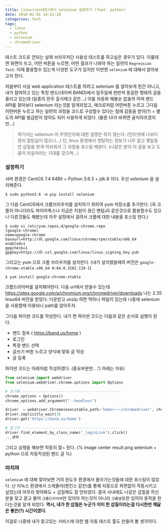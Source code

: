 ```yaml
---
title: linux(centOS)에서 selenium 설정하기 (feat. python)
date: 2018-02-01 14:52:10
categories: tech
tags:
  - linux
  - python
  - selenium
  - chromedriver
---
```

테스트 코드로 안되는 실제 브라우저단 사용성 테스트를 하고싶은 경우가 있다. 이를테면 화면이 뜨고, 어떤 버튼을 누르면, 어떤 결과가 나와야 하는 일련의 `Regression Test`. 이때 활용할수 있는게 다양한 도구가 있지만 이번엔 `selenium` 에 대해서 알아보고자 한다.
<!-- more -->
처음부터 사실 web application 테스트를 하려고 selenium 를 알아보게 된건 아니고, 내가 참여하고 있는 특정 밴드(네이버 BAND)에서 일주일에 한번씩 동일한 형태의 글을 올리고 있는데 (일종의 한주 출석체크 같은...) 이를 자동화 해볼순 없을까 하며 밴드 API를 찾아보다 selenium 라는것을 알게되었고, 매크로처럼 어떤버튼 누르고 그다음 어떤버튼 누르고 하는 일련의 과정을 코드로 구성할수 있다는 점에 감동을 받아(?) + 별도의 API를 발급받지 않아도 되어 사용하게 되었다. (물론 UI가 바뀌면 골치아프겠지만...)

> 여기서는 selenium 이 무엇인지에 대한 설명은 하지 않는다. (인터넷에 나보다 정리 잘된글이 많으니...) 단, linux 환경에서 셋팅하는 정보가 너무 없고 몇일동안 삽질을 한게 아쉬워서 그 과정을 포스팅 해본다. (나같은 분이 이 글을 보고 도움이 되실꺼라는 기대를 갖으며...)

### 설정하기
서버 환경은 CentOS 7.4 64Bit + Python 3.6.3 + jdk 8 이다. 우선 selenium 을 설치해준다.
```
$ sudo python3.6 -m pip install selenium
```
그 다음 CentOS에서 크롬브라우저를 설치하기 위하여 yum 저장소를 추가한다. (꼭 크롬이 아니더라도 파이어폭스나 지금은 지원이 끊긴 팬텀JS 같은것으로 활용할수도 있으나 다른것들도 해봤는데 자꾸 설정에서 걸려서 크롬에 대한 내용을 포스팅 한다.)
```
$ sudo vi /etc/yum.repos.d/google-chrome.repo
[google-chrome]
name=google-chrome
baseurl=http://dl.google.com/linux/chrome/rpm/stable/x86_64
enabled=1
gpgcheck=1
gpgkey=https://dl-ssl.google.com/linux/linux_signing_key.pub
```
그리고는 yum 으로 크롬 브라우저를 설치한다. (내가 설치했을때의 버전은 `google-chrome-stable.x86_64 0:64.0.3282.119-1`)
```
$ yum install google-chrome-stable
```

크롬드라이버를 설치해야한다. 다음 url에서 받을수 있는데 https://sites.google.com/a/chromium.org/chromedriver/downloads 나는 2.35 linux64 버전을 받았다. 다운받고 unzip 하면 딱하나 파일이 있는데 나중에 selenium 을 사용할때 이용되니 path를 알아두자.

그다음 파이썬 코드를 작성한다. 내가 짠 파이썬 코드는 다음과 같은 순서로 실행이 된다.
- 밴드 접속 ( https://band.us/home )
- 로그인
- 특정 밴드 선택
- 글쓰기 버튼 누르고 양식에 맞춰 글 작성
- 글 등록

파이썬 코드는 아래처럼 작성하였다. (중요부분만.. 그 아래는 자유)
```python
from selenium import webdriver
from selenium.webdriver.chrome.options import Options

# 초기화 --------------------------------------------
chrome_options = Options()
chrome_options.add_argument("--headless")

driver  = webdriver.Chrome(executable_path='home/~~~/chromedriver', chrome_options=chrome_options)
driver.implicitly_wait(3)
driver.get('https://band.us/home')

# 로그인 --------------------------------------------
driver.find_element_by_class_name('_loginLink').click()
...생략
```
그리고 실행을 해보면 작동이 잘~ 된다.
{% image center result.png selenium + python 으로 자동작성된 밴드 글 %}

### 마치며
`selenium` 에 대해 찾아보면 거의 윈도우 환경에서 돌아가는것들에 대한 포스팅이 많았다. 난 리눅스 환경에서 스케쥴러(젠킨스 같은)를 통해 자동으로 화면없이 작동시키고 싶었는데 아무리 찾아봐도 + 삽질해도 잘 안되었다. 결국 사내에도 나같은 삽질을 하신 분을 찾고 묻고 물어 `크롬드라이버`만 있어야 하는것이 아니라 `크롬앱`또한 있어야 동작을 한다는것을 알게 되었다.
**역시, 내가 한 삽질은 누군가 이미 한 삽질이라는걸 다시한번 깨닳은 좋은(?) 시간이였다.**

이걸로 나중에 내가 맡고있는 서비스에 대한 웹 자동 테스트 툴도 만들어 볼 생각이다.